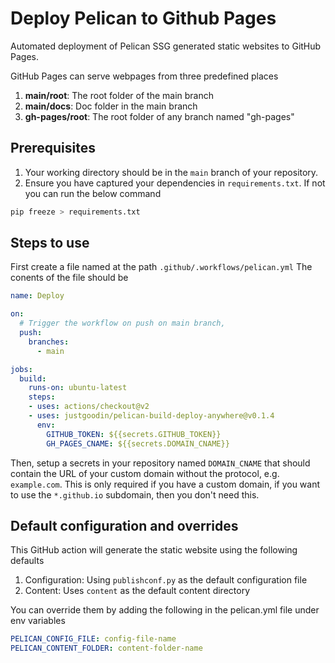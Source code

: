 # Deploy Pelican to Github Pages

Automated deployment of Pelican SSG generated static websites to GitHub Pages. 

GitHub Pages can serve webpages from three predefined places
1. **main/root**: The root folder of the main branch
2. **main/docs**: Doc folder in the main branch
2. **gh-pages/root**: The root folder of any branch named "gh-pages"

## Prerequisites
1. Your working directory should be in the `main` branch of your repository. 
2. Ensure you have captured your dependencies in `requirements.txt`. If not you can run the below command
```bash
pip freeze > requirements.txt
```

## Steps to use
First create a file named at the path `.github/.workflows/pelican.yml`
The conents of the file should be 
```yaml
name: Deploy

on:
  # Trigger the workflow on push on main branch,
  push:
    branches:
      - main

jobs:
  build:
    runs-on: ubuntu-latest
    steps:
    - uses: actions/checkout@v2
    - uses: justgoodin/pelican-build-deploy-anywhere@v0.1.4
      env:
        GITHUB_TOKEN: ${{secrets.GITHUB_TOKEN}}
        GH_PAGES_CNAME: ${{secrets.DOMAIN_CNAME}}
```

Then, setup a secrets in your repository named `DOMAIN_CNAME` that should contain the URL of your custom domain without the protocol, e.g. `example.com`. This is only required if you have a custom domain, if you want to use the `*.github.io` subdomain, then you don't need this. 

## Default configuration and overrides
This GitHub action will generate the static website using the following defaults
1. Configuration: Using `publishconf.py` as the default configuration file
2. Content: Uses `content` as the default content directory

You can override them by adding the following in the pelican.yml file under env variables
```yaml
PELICAN_CONFIG_FILE: config-file-name
PELICAN_CONTENT_FOLDER: content-folder-name

